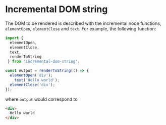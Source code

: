 # Incremental DOM string

The DOM to be rendered is described with the incremental node functions, `elementOpen`, `elementClose` and `text`. For example, the following function:

```js
import {
  elementOpen,
  elementClose,
  text,
  renderToString
 } from 'incremental-dom-string';

const output = renderToString(() => {
  elementOpen('div');
    text('Hello world');
  elementClose('div');
});
```
where `output` would correspond to

```html
<div>
  Hello world
</div>
```
